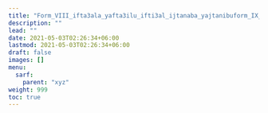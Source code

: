 ```yaml
---
title: "Form_VIII_ifta3ala_yafta3ilu_ifti3al_ijtanaba_yajtanibuform_IX_if3alla_yaf3allu_if3ilal_ihmarra_yahmarru_mudaa3af"
description: ""
lead: ""
date: 2021-05-03T02:26:34+06:00
lastmod: 2021-05-03T02:26:34+06:00
draft: false
images: []
menu: 
  sarf:
    parent: "xyz"
weight: 999
toc: true
---
```




